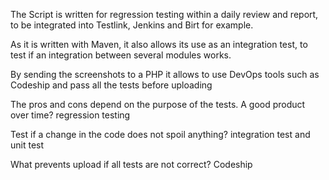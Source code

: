 The Script is written for regression testing within a daily review and report, to be integrated into Testlink, Jenkins and Birt for example.

As it is written with Maven, it also allows its use as an integration test, to test if an integration between several modules works.

By sending the screenshots to a PHP it allows to use DevOps tools such as Codeship and pass all the tests before uploading

The pros and cons depend on the purpose of the tests.
A good product over time? regression testing

Test if a change in the code does not spoil anything? integration test and unit test

What prevents upload if all tests are not correct? Codeship
